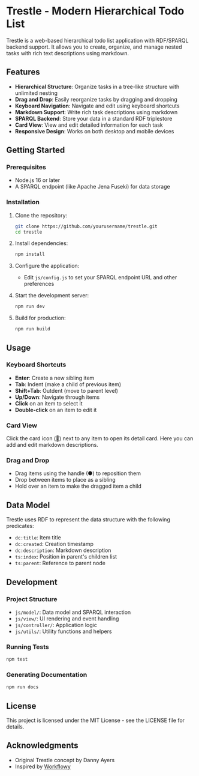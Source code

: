 # Trestle - Modern Hierarchical Todo List

Trestle is a web-based hierarchical todo list application with RDF/SPARQL backend support. It allows you to create, organize, and manage nested tasks with rich text descriptions using markdown.

## Features

- **Hierarchical Structure**: Organize tasks in a tree-like structure with unlimited nesting
- **Drag and Drop**: Easily reorganize tasks by dragging and dropping
- **Keyboard Navigation**: Navigate and edit using keyboard shortcuts
- **Markdown Support**: Write rich task descriptions using markdown
- **SPARQL Backend**: Store your data in a standard RDF triplestore
- **Card View**: View and edit detailed information for each task
- **Responsive Design**: Works on both desktop and mobile devices

## Getting Started

### Prerequisites

- Node.js 16 or later
- A SPARQL endpoint (like Apache Jena Fuseki) for data storage

### Installation

1. Clone the repository:

   ```bash
   git clone https://github.com/yourusername/trestle.git
   cd trestle
   ```

2. Install dependencies:

   ```bash
   npm install
   ```

3. Configure the application:

   - Edit `js/config.js` to set your SPARQL endpoint URL and other preferences

4. Start the development server:

   ```bash
   npm run dev
   ```

5. Build for production:
   ```bash
   npm run build
   ```

## Usage

### Keyboard Shortcuts

- **Enter**: Create a new sibling item
- **Tab**: Indent (make a child of previous item)
- **Shift+Tab**: Outdent (move to parent level)
- **Up/Down**: Navigate through items
- **Click** on an item to select it
- **Double-click** on an item to edit it

### Card View

Click the card icon (📄) next to any item to open its detail card. Here you can add and edit markdown descriptions.

### Drag and Drop

- Drag items using the handle (●) to reposition them
- Drop between items to place as a sibling
- Hold over an item to make the dragged item a child

## Data Model

Trestle uses RDF to represent the data structure with the following predicates:

- `dc:title`: Item title
- `dc:created`: Creation timestamp
- `dc:description`: Markdown description
- `ts:index`: Position in parent's children list
- `ts:parent`: Reference to parent node

## Development

### Project Structure

- `js/model/`: Data model and SPARQL interaction
- `js/view/`: UI rendering and event handling
- `js/controller/`: Application logic
- `js/utils/`: Utility functions and helpers

### Running Tests

```bash
npm test
```

### Generating Documentation

```bash
npm run docs
```

## License

This project is licensed under the MIT License - see the LICENSE file for details.

## Acknowledgments

- Original Trestle concept by Danny Ayers
- Inspired by [Workflowy](https://workflowy.com)
